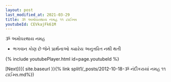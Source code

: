 ```yaml
---
layout: post
last_modified_at: 2021-03-29
title: ૐ અમોઘરથાય નમહ ૧૧ ટાઈમ્સ
youtubeId: CEVkajFk61M
---
```

 
 
 ૐ અમોઘરથાય નમહ  
 
 -  ભગવાન કોણ છે જેને પ્રાર્થનાઓ ક્યારેય અનુત્તરિત નથી થતી 
 
  
 
  
 
 
 
 
 
 


{% include youtubePlayer.html id=page.youtubeId %}
 
[Next]({{ site.baseurl }}{% link  split1/_posts/2012-10-18-ૐ નંદીકરાયાં નમહ ૧૧ ટાઈમ્સ.md%})
 
